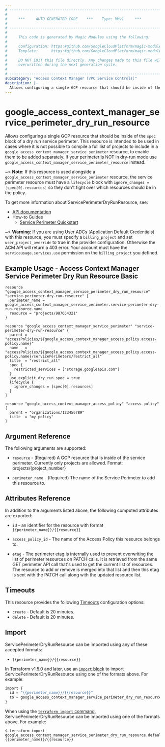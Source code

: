 ```yaml
---
# ----------------------------------------------------------------------------
#
#     ***     AUTO GENERATED CODE    ***    Type: MMv1     ***
#
# ----------------------------------------------------------------------------
#
#     This code is generated by Magic Modules using the following:
#
#     Configuration: https:#github.com/GoogleCloudPlatform/magic-modules/tree/main/mmv1/products/accesscontextmanager/ServicePerimeterDryRunResource.yaml
#     Template:      https:#github.com/GoogleCloudPlatform/magic-modules/tree/main/mmv1/templates/terraform/resource.html.markdown.tmpl
#
#     DO NOT EDIT this file directly. Any changes made to this file will be
#     overwritten during the next generation cycle.
#
# ----------------------------------------------------------------------------
subcategory: "Access Context Manager (VPC Service Controls)"
description: |-
  Allows configuring a single GCP resource that should be inside of the `spec` block of a dry run service perimeter.
---
```


# google_access_context_manager_service_perimeter_dry_run_resource

Allows configuring a single GCP resource that should be inside of the `spec` block of a dry run service perimeter.
This resource is intended to be used in cases where it is not possible to compile a full list
of projects to include in a `google_access_context_manager_service_perimeter` resource,
to enable them to be added separately.
If your perimeter is NOT in dry-run mode use `google_access_context_manager_service_perimeter_resource` instead.

~> **Note:** If this resource is used alongside a `google_access_context_manager_service_perimeter` resource,
the service perimeter resource must have a `lifecycle` block with `ignore_changes = [spec[0].resources]` so
they don't fight over which resources should be in the policy.


To get more information about ServicePerimeterDryRunResource, see:

* [API documentation](https://cloud.google.com/access-context-manager/docs/reference/rest/v1/accessPolicies.servicePerimeters)
* How-to Guides
    * [Service Perimeter Quickstart](https://cloud.google.com/vpc-service-controls/docs/quickstart)

~> **Warning:** If you are using User ADCs (Application Default Credentials) with this resource,
you must specify a `billing_project` and set `user_project_override` to true
in the provider configuration. Otherwise the ACM API will return a 403 error.
Your account must have the `serviceusage.services.use` permission on the
`billing_project` you defined.

## Example Usage - Access Context Manager Service Perimeter Dry Run Resource Basic


```hcl
resource "google_access_context_manager_service_perimeter_dry_run_resource" "service-perimeter-dry-run-resource" {
  perimeter_name = google_access_context_manager_service_perimeter.service-perimeter-dry-run-resource.name
  resource = "projects/987654321"
}

resource "google_access_context_manager_service_perimeter" "service-perimeter-dry-run-resource" {
  parent = "accessPolicies/${google_access_context_manager_access_policy.access-policy.name}"
  name   = "accessPolicies/${google_access_context_manager_access_policy.access-policy.name}/servicePerimeters/restrict_all"
  title  = "restrict_all"
  spec {
    restricted_services = ["storage.googleapis.com"]
  }
  use_explicit_dry_run_spec = true
  lifecycle {
    ignore_changes = [spec[0].resources]
  }
}

resource "google_access_context_manager_access_policy" "access-policy" {
  parent = "organizations/123456789"
  title  = "my policy"
}
```

## Argument Reference

The following arguments are supported:


* `resource` -
  (Required)
  A GCP resource that is inside of the service perimeter.
  Currently only projects are allowed.
  Format: projects/{project_number}

* `perimeter_name` -
  (Required)
  The name of the Service Perimeter to add this resource to.




## Attributes Reference

In addition to the arguments listed above, the following computed attributes are exported:

* `id` - an identifier for the resource with format `{{perimeter_name}}/{{resource}}`

* `access_policy_id` -
  The name of the Access Policy this resource belongs to.

* `etag` -
  The perimeter etag is internally used to prevent overwriting the list of perimeter resources on PATCH calls. It is retrieved from the same GET perimeter API call that's used to get the current list of resources. The resource to add or remove is merged into that list and then this etag is sent with the PATCH call along with the updated resource list.


## Timeouts

This resource provides the following
[Timeouts](https://developer.hashicorp.com/terraform/plugin/sdkv2/resources/retries-and-customizable-timeouts) configuration options:

- `create` - Default is 20 minutes.
- `delete` - Default is 20 minutes.

## Import


ServicePerimeterDryRunResource can be imported using any of these accepted formats:

* `{{perimeter_name}}/{{resource}}`


In Terraform v1.5.0 and later, use an [`import` block](https://developer.hashicorp.com/terraform/language/import) to import ServicePerimeterDryRunResource using one of the formats above. For example:

```tf
import {
  id = "{{perimeter_name}}/{{resource}}"
  to = google_access_context_manager_service_perimeter_dry_run_resource.default
}
```

When using the [`terraform import` command](https://developer.hashicorp.com/terraform/cli/commands/import), ServicePerimeterDryRunResource can be imported using one of the formats above. For example:

```
$ terraform import google_access_context_manager_service_perimeter_dry_run_resource.default {{perimeter_name}}/{{resource}}
```
